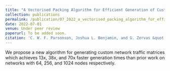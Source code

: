 ```yaml
---
title: "A Vectorised Packing Algorithm for Efficient Generation of Custom Traffic Traces"
collection: publications
permalink: /publication/07_2022_a_vectorised_packing_algorithm_for_efficient_generation_of_custom_traffic_traces
date: 2022-07-01
venue: Under peer review
paperurl: To be added soon.
citation: 'C. W. F. Parsonson, Joshua L. Benjamin, and G. Zervas &quot;A Vectorised Packing Algorithm for Efficient Generation of Custom Traffic Matrices&quot;, OFC’23: Optical Fiber Communications Conference and Exhibition, 2023'
---
```

<div style="text-align: justify"> 
We propose a new algorithm for generating custom network traffic matrices which
achieves 13x, 38x, and 70x faster generation times than
prior work on networks with 64, 256, and 1024 nodes
respectively.
</div>

<!--
   -[View paper here](https://arxiv.org/abs/2205.14345?context=cs)
   -->

